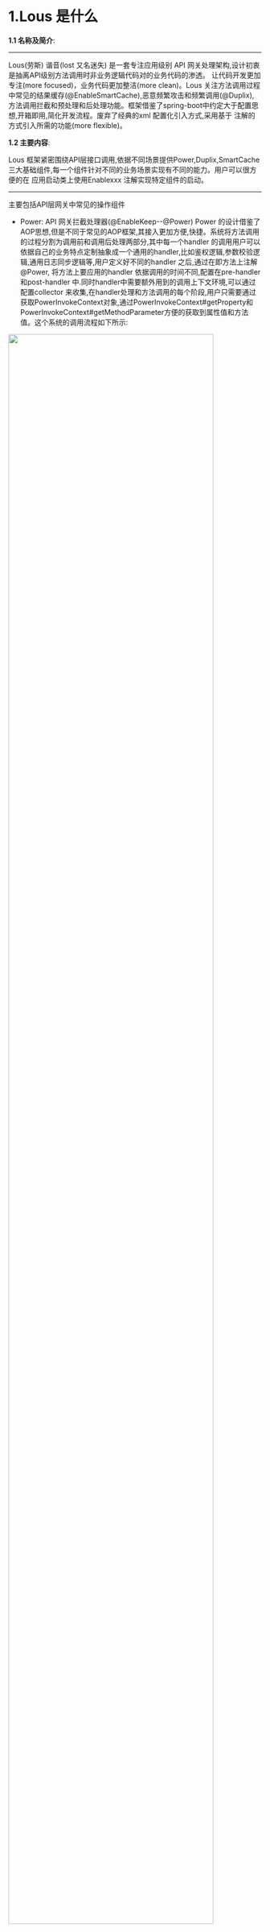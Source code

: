 
# 1.Lous 是什么

**1.1 名称及简介**:
*** 
Lous(劳斯) 谐音(lost 又名迷失) 是一套专注应用级别 API 网关处理架构,设计初衷是抽离API级别方法调用时非业务逻辑代码对的业务代码的渗透。
让代码开发更加专注(more focused)，业务代码更加整洁(more clean)。Lous 关注方法调用过程中常见的结果缓存(@EnableSmartCache),恶意频繁攻击和频繁调用(@Duplix),
方法调用拦截和预处理和后处理功能。框架借鉴了spring-boot中约定大于配置思想,开箱即用,简化开发流程。废弃了经典的xml 配置化引入方式,采用基于
注解的方式引入所需的功能(more flexible)。

**1.2 主要内容**:

Lous 框架紧密围绕API层接口调用,依据不同场景提供Power,Duplix,SmartCache三大基础组件,每一个组件针对不同的业务场景实现有不同的能力。用户可以很方便的在
应用启动类上使用Enablexxx 注解实现特定组件的启动。
*** 
主要包括API层网关中常见的操作组件
* Power: API 网关拦截处理器(@EnableKeep--@Power)
Power 的设计借鉴了AOP思想,但是不同于常见的AOP框架,其接入更加方便,快捷。系统将方法调用的过程分割为调用前和调用后处理两部分,其中每一个handler 的调用用户可以依据自己的业务特点定制抽象成一个通用的handler,比如鉴权逻辑,参数校验逻辑,通用日志同步逻辑等,用户定义好不同的handler 之后,通过在即方法上注解@Power, 将方法上要应用的handler 依据调用的时间不同,配置在pre-handler 和post-handler 中.同时handler中需要额外用到的调用上下文环境,可以通过配置collector 来收集,在handler处理和方法调用的每个阶段,用户只需要通过获取PowerInvokeContext对象,通过PowerInvokeContext#getProperty和PowerInvokeContext#getMethodParameter方便的获取到属性值和方法值。这个系统的调用流程如下所示:

<img src="https://github.com/JacceYang/PersonProfile/blob/master/Power%20model.png" width="90%">

> 支持应用级别 API网关，实现可配置化的拦截器，校验器和各种错误处理能力。系统提供了通用化的框架能力,对于一些通用且常见的校验逻辑,可以在系统框架上扩展,抽象出单个的handler。在不同的应用下通过配置 prehandler={"common_handler1","common_handler2"} 即可。


说明:Power作为Keep 的子组件,其功能的开启需要@EnableKeep.由于系统默认不开启Power 组件。当你需要用到Power 组件时。请在application.properties 或者applicaiton.yml 中通过lous.power.enable=true 开启。


* @Duplix:阻断器(@EnableKeep--@Duplix) 

Duplix 作为方法调用阻断器,其功能表面类似于限流降级器。但是其设计之初并不是为了对服务限流降级,而是对特定的请求实体做限流和降级。典型的应用场景就是相同请求的频繁调用,幂等调用和请求阻断。应用中通常存在这样的API 方法,其方法调用对于同一个用户来说,不忍许频繁提交相同请求，比如B端商户提交数据走审核流程。通常审核并不希望频繁的提交相同的数据。此时通过使用Duplix 阻断器，并配置请求标示Key和内容标示Content 的解析规则,配置重复判断规则（时间区间次数和下次提交的时间区间间隔两个维度）等参数。系统对于来自相同的key 的相同内容请求,通过判定规则决定是否阻断本次请求,从而达到请求阻断的作用，幂等和阻断在此不做详细解释。这个调用的处理流程如下图：

<img src="https://github.com/JacceYang/PersonProfile/blob/master/WX20190824-111939%402x.png" width="70%" vertical-align="middle">
使用场景:针对Web层或者Service层对大量恶意或者重复请求做重复性校验。通过定义重复判定规则,对每一次请求做身份判断。通过定义时间窗口范围,将时间窗口内的一此或者自定义次数后的请求判定为重复请求，从而让系统执行拒绝请求逻辑。

说明：Duplix 由于需要获取单次请求的content 和上次请求做相同校验。所以系统底层需要依赖数据存储能力。对于分布式缓存架构,用户在使用本架构时需要实现数据存储相关的MemCache两个接口。系统自身提供了本地缓存的能力,同时针对于实际应用时服务器缓存使用量的问题，提供了配置单机最大缓存使用量,对于超过缓存部分的请求，系统会利用后台的守护线程自动淘汰掉生命周期最短的缓存，直到满足最大缓存设置。由于分布式环境每次请求对应的服务器可能不同，因此需要本地缓存在多台服务器之间同步能力。目前系统二期会支持(如上图中的服务主从复制)。

特点：
>* 重复请求判定规则的SpEl表达定义和用户自定义模式
>* 时间窗口的自定义化
>* 拒绝规则的自定义化和默认支持

* SmartCaching: Smart缓存(@EnableSmartCaching)
Smart缓存，不仅仅是一个基于注解的缓存调用组件。其主要的特征是分级和缓存跃迁,其主要的特点是自动分级和智能跃迁能力。
分级：缓存分级是由于不同的缓存介质对请求的响应速度不同。典型的缓存介质速率如下：RAM >Redis >MySql .分级缓存只针对缓存部分，上列中的RAM 和Redis 进行分级。依据响应速度从快到慢依次分为1级,2级...n 级,每以级对应一个存储介质,具体分的级数依据存储介质种类确定。各级存储介质由于缓存操作的API 有所差别，所以对应的需要实现 Cache 和CacheManager 接口。系统启动后依据此两个接口完成缓存的各种操作和分级及跃迁。系统默认实现了本地缓存。同时用户可以依据自己的使用习惯配置常见的Caffine,Guava Cach 等框架。

跃迁：缓存跃迁是主要是缓存从低级缓存向高级缓存迁移过程。迁移规则目前主要基于缓存的热度，缓存容量,用户自定义规则作为迁移能量值,超过上级的能量值，本级缓存完成一次能量迁移(类似于波尔能量跃迁理论)。


> 主要实现缓存的分级存储和智能跃迁.具体使用说明见Smart Caching [使用文档]()

# 2.环境说明
*** 
|environment  | Version | Supported          |
|------------ | ------- | ------------------ |
|JDK Version  | >8.x   | :white_check_mark: |
|Spring Framework| >4.3.17   | :white_check_mark: |
|Spring Boot | >2.0.7   | :white_check_mark: |

项目中使用了极少量 lambda 表达式, 所以建议使用JDK >8.0 的开发环境,低版本需求请单🔨。
项目暂时没有精力支持xml标签解析,所以无法支持xml 配置化的能力,后面看情况支持。

# 3.起步
*** 
## 3.1 使用@Power注解实现API层方法调用的 拦截和处理

**场景说明**
> 在实际的开发过程中(无论是Web 还是service 层),经常需要校验方法调用者的身份和特征。依据特征数据,系统判断方法调用者是否有权限做一些修改或者查阅系统信息的操作.常见的实现方法如下:

### 3.1.1 方法内部写预处理逻辑
```java
public class LoginServiceImpl implements LoginService {
    
    @Override
    public boolean login(String name, Integer age) {
        if(name.startsWith("yang")&& age>18){
            // 成年以 yang 开头的名字用户有权限登录 并做一些修改和浏览操作
            Object result=   writeData();
            return true;
        }
        return false;
    }

    private Object writeData(){
            ///// 处理业务逻辑
    }

    public Object country(){
        Object us = PropertyValueWrapper.wrapValue(new String[]{"contry"}, "CN");
        return us;
    }
}

```
此种方式开发中最常见,将业务逻辑代码和校验姓名以及年龄的代码逻辑直接写在方法体内,对于少量的校验方法,此种形式也无没有太大弊端。但是当业务中大量的方法调用需要校验姓名和年龄时,此种方式就会在在代码中散落大量的相同逻辑代码，维护及其困难。为了解决此类问题,Spring 从1.x 时代就支持了AOP能力.

### 3.1.2 AOP拦截方式
```java
@AspectJ
public class LoginAdviceAspectJ {

    @Pointcut("execution(* com.iyetoo.springdemo.aopdemo.LoginInterfaceImpl.*.login(..))")
		@Pointcut("com.iyetoo.springdemo.aop.anotation.UserAop")
    public void loginMethod(){} // 只是一个point cut 标示而已

    @Before("loginMethod()")
    public void beforeLogin(JoinPoint point){
        Signature signature = point.getSignature();
        if(name.startsWith("yang")&& age>18){
            //xxxxx
        }
    }

    @AfterReturning("execution(* com.iyetoo.springdemo.aopdemo.LoginInterfaceImpl.*.login(..))")
    public void beforeThrowError(JoinPoint point){
        
    }
}
```
此种方式就是采用注解形式的AOP解决方法拦截和注解的方式。此种方式能够解决大量方法调用时的统一拦截和处理。但是存在无法依据拦截器的执行结果判断是否执行下面的方法调用。同时多个过滤逻辑重叠校验时无法利用上下文调用执行结果的上下文数据。使得前一个拦截器执行的结果无法很好的在下一个拦截器中利用。最后此种方式需要代码中配置切面和各种切点方法。当需要拦截的方法分布在大量分散的类中时,切点逻辑较为复杂。

### 3.1.3 API 网关方法调用高级版

```java

@SpringBootApplication
@EnableKeep(annotation = {Duplix.class, Power.class}) 
public class LousApplication {

    public static void main(String[] args) {
        ConfigurableApplicationContext run = SpringApplication.run(LousApplication.class, args);
        LoginService loginServiceImpl = (LoginService) run.getBean("loginServiceImpl");
        loginServiceImpl.login("ang", 15);
        System.out.println("-------end---------");

    }
}

```
通过以上的@EnableKeep注解,应用就开启了@Keep 组件能力.通过引入{Duplix.class, Power.class} 自组件功能,可以开启Keep 组件下的子组件能力,支持不同的系统能力.


```java

@Component
public class LoginServiceImpl implements LoginService {
    private AtomicInteger counter = new AtomicInteger(0);
    @Override
    @Power(preHandler = {"age","user"},collector = "#{@loginServiceImpl.country}")
    public boolean login(String name, Integer age) {
        if(name.contains("yang")){
            return true;
        }
        return false;
    }

    public Object country(){
        Object us = PropertyValueWrapper.wrapValue(new String[]{"contry"}, "US");
        return us;
    }
}

```
通过在方法上添加@Power 注解 实现方法调用API 拦截的处理器配置和处理能力。如上 @Power(preHandler = {"age","user"},collector = "#{@loginServiceImpl.country}") 中定义了login 方法调用的 预处理器定义, 聚合器定义。预处理定义了2个拦截校验逻辑bean, age 和user ，其定义顺序为处理器的执行顺序。 collector 定义了方法调用前的依赖数据收集。

**特点**
* 支持前后处理拦截器,错误处理拦截器,保证了对目标方法调用的全方位的控制和调用环境控制
* 拦截器的配置化和组合化。所有的拦截器都可以灵活的在@Power 注解中组合定义。
* 拦截和影响方法调用处理结果。通过在Pre-Handler中proceed()传递逻辑,决定是否完成调用链上后续的方法调用。
* 通过定义Post-Handler 中的 proceed()传递逻辑 或者是filter() 逻辑，控制或者改写放回结果。
* 通过定义Collector 函数为 Pre|Post Handler 方法调用构造上下文环境。保证调用链路的先决条件。
* 无需配置AOP各种类或者配置文件,简化开发流程。
* 支持Spring bean 形式的处理器定义。方法级别的Collector 定义.实现简单。

***
## 3.2 使用@Duplix 注解API 接口方法阻断

***
## 3.3 使用@SmartCaching 基于注解的智能缓存



# 4.0版本发布
## 4.1 V0.1.0Beta (测试版)
### 时间[2019-08-11 ~2019-08-22]
* EnableKeep,EnableSmartCaching注解功能实现.
* 分级缓存Cache 基础注解GetCache，PutCache 实现，注解的解析器。
* 基于注解的缓存拦截器
* API 网关 功能实现, 主要包括:
  * 方法级别请求前置和后置处理 
  * 启动服务阶段校验 @Power 注解的正确性
  * 新增Collector 上下文信息聚合器。
 
## 4.2 V1.0 Release (发布版)
### 时间[2019-08-31 ~2019-09-07]

## 4.3 V2.0.0 beta 
### 时间[2019-xx-xx ~2019-xx-xx]
* 【Cache】本地缓存快照和快照加载能力,序列化和反序列化本地缓存在程序推出和启动时,本项功能默认不开启。
* 【Cache】缓存Promotion 功能实现,多级缓存时,内存基于默认规则和用户定义规则的缓存数据迁移。保证最热缓存在最高速存储介质。
* 【Cache】 本地缓存使用空间控制.
* 【Duplix】 分布式请求数据同步能力。保证相同请求到不同的物理机器上依然能够被拦截.
* 【Duplix】 支持高并发下幂等逻辑控制。


# 5.0 作者简介
*** 
一个机械专业软件工程师，喜欢捣鼓事情，为人低调，3年C/C++,2年Java,1年前端开发。互联网大厂打酱油.

技术交流加微信：
<img src="https://github.com/JacceYang/PersonProfile/blob/master/WechatIMG147.jpeg" width="240px">

邮箱：chaoyang_sjtu@126.com

# 6.0 附录
## 满江红（岳飞)
怒发冲冠，凭阑处、潇潇雨歇。抬望眼、仰天长啸，壮同激烈。三十功名尘与土，八千里路云和月。莫等闲、白了少年头，空悲切。 
靖康耻，犹未雪；臣子憾，何时灭。驾长车踏破、贺兰山缺。壮志饥餐胡虏肉笑谈渴饮匈奴血。待从头、收拾旧山河。朝天阙。

											2019年8月24
